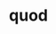 ---
title: quod
meaning: because
ch: [two, ss, ss1, 7r]
disamb: (conjunction)
pos: conjunction
six: y
---